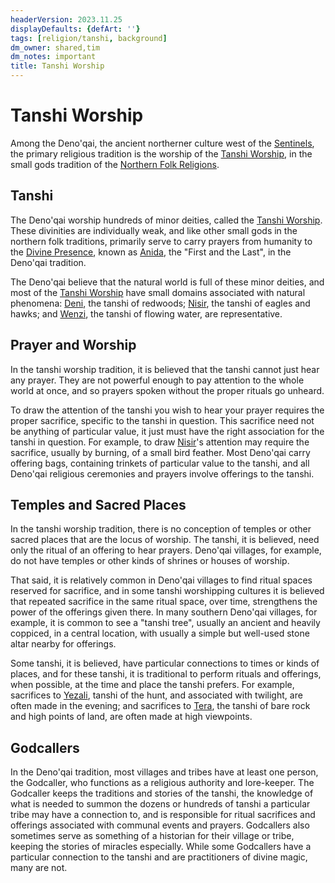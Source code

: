 ```yaml
---
headerVersion: 2023.11.25
displayDefaults: {defArt: ''}
tags: [religion/tanshi, background]
dm_owner: shared,tim
dm_notes: important
title: Tanshi Worship
---
```

# Tanshi Worship



Among the Deno'qai, the ancient northerner culture west of the [Sentinels](<../../../gazetteer/sentinel-range.md>), the primary religious tradition is the worship of the [Tanshi Worship](<./tanshi-worship.md>), in the small gods tradition of the [Northern Folk Religions](<./northern-folk-religions.md>). 

## Tanshi

The Deno'qai worship hundreds of minor deities, called the [Tanshi Worship](<./tanshi-worship.md>). These divinities are individually weak, and like other small gods in the northern folk traditions, primarily serve to carry prayers from humanity to the [Divine Presence](<../../gods/high-gods/divine-presence.md>), known as [Anida](<../../gods/high-gods/divine-presence.md>), the "First and the Last", in the Deno'qai tradition. 

The Deno'qai believe that the natural world is full of these minor deities, and most of the [Tanshi Worship](<./tanshi-worship.md>) have small domains associated with natural phenomena: [Deni](<../../gods/tanshi/deni.md>), the tanshi of redwoods; [Nisir](<../../gods/tanshi/meswati/nisir.md>), the tanshi of eagles and hawks; and [Wenzi](<../../gods/tanshi/wenzi.md>), the tanshi of flowing water, are representative. 

## Prayer and Worship

In the tanshi worship tradition, it is believed that the tanshi cannot just hear any prayer. They are not powerful enough to pay attention to the whole world at once, and so prayers spoken without the proper rituals go unheard. 

To draw the attention of the tanshi you wish to hear your prayer requires the proper sacrifice, specific to the tanshi in question. This sacrifice need not be anything of particular value, it just must have the right association for the tanshi in question. For example, to draw [Nisir](<../../gods/tanshi/meswati/nisir.md>)'s attention may require the sacrifice, usually by burning, of a small bird feather. Most Deno'qai carry offering bags, containing trinkets of particular value to the tanshi, and all Deno'qai religious ceremonies and prayers involve offerings to the tanshi. 

## Temples and Sacred Places

In the tanshi worship tradition, there is no conception of temples or other sacred places that are the locus of worship. The tanshi, it is believed, need only the ritual of an offering to hear prayers. Deno'qai villages, for example, do not have temples or other kinds of shrines or houses of worship. 

That said, it is relatively common in Deno'qai villages to find ritual spaces reserved for sacrifice, and in some tanshi worshipping cultures it is believed that repeated sacrifice in the same ritual space, over time, strengthens the power of the offerings given there. In many southern Deno'qai villages, for example, it is common to see a "tanshi tree", usually an ancient and heavily coppiced, in a central location, with usually a simple but well-used stone altar nearby for offerings. 

Some tanshi, it is believed, have particular connections to times or kinds of places, and for these tanshi, it is traditional to perform rituals and offerings, when possible, at the time and place the tanshi prefers. For example, sacrifices to [Yezali](<../../gods/tanshi/meswati/yezali.md>), tanshi of the hunt, and associated with twilight, are often made in the evening; and sacrifices to [Tera](<../../gods/tanshi/tera.md>), the tanshi of bare rock and high points of land, are often made at high viewpoints. 

## Godcallers

In the Deno'qai tradition, most villages and tribes have at least one person, the Godcaller, who functions as a religious authority and lore-keeper. The Godcaller keeps the traditions and stories of the tanshi, the knowledge of what is needed to summon the dozens or hundreds of tanshi a particular tribe may have a connection to, and is responsible for ritual sacrifices and offerings associated with communal events and prayers. Godcallers also sometimes serve as something of a historian for their village or tribe, keeping the stories of miracles especially. While some Godcallers have a particular connection to the tanshi and are practitioners of divine magic, many are not. 




